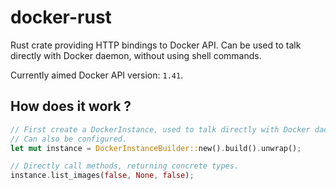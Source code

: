# docker-rust

Rust crate providing HTTP bindings to Docker API. Can be used to talk directly with Docker daemon, without using shell commands.

Currently aimed Docker API version: `1.41`.

## How does it work ?

```rust
// First create a DockerInstance, used to talk directly with Docker daemon.
// Can also be configured.
let mut instance = DockerInstanceBuilder::new().build().unwrap();

// Directly call methods, returning concrete types.
instance.list_images(false, None, false);
```